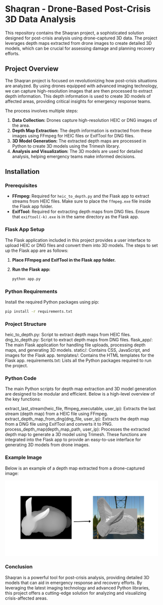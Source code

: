 # Shaqran - Drone-Based Post-Crisis 3D Data Analysis

This repository contains the Shaqran project, a sophisticated solution designed for post-crisis analysis using drone-captured 3D data. The project leverages depth maps extracted from drone images to create detailed 3D models, which can be crucial for assessing damage and planning recovery efforts.

## Project Overview

The Shaqran project is focused on revolutionizing how post-crisis situations are analyzed. By using drones equipped with advanced imaging technology, we can capture high-resolution images that are then processed to extract depth information. This depth information is used to create 3D models of affected areas, providing critical insights for emergency response teams.

The process involves multiple steps:
1. **Data Collection:** Drones capture high-resolution HEIC or DNG images of the area.
2. **Depth Map Extraction:** The depth information is extracted from these images using FFmpeg for HEIC files or ExifTool for DNG files.
3. **3D Model Generation:** The extracted depth maps are processed in Python to create 3D models using the Trimesh library.
4. **Analysis and Visualization:** The 3D models are used for detailed analysis, helping emergency teams make informed decisions.

## Installation

### Prerequisites

- **FFmpeg:** Required for `heic_to_depth.py` and the Flask app to extract streams from HEIC files. Make sure to place the `ffmpeg.exe` file inside the Flask app folder.
- **ExifTool:** Required for extracting depth maps from DNG files. Ensure that `exiftool(-k).exe` is in the same directory as the Flask app.

### Flask App Setup

The Flask application included in this project provides a user interface to upload HEIC or DNG files and convert them into 3D models. The steps to set up the Flask app are as follows:

1. **Place FFmpeg and ExifTool in the Flask app folder.**
2. **Run the Flask app:**

   ```bash
   python app.py
   ```

### Python Requirements

Install the required Python packages using pip:

```bash
pip install -r requirements.txt
```
### Project Structure
heic_to_depth.py: Script to extract depth maps from HEIC files.
dng_to_depth.py: Script to extract depth maps from DNG files.
flask_app/: The main Flask application for handling file uploads, processing depth maps, and generating 3D models.
static/: Contains CSS, JavaScript, and images for the Flask app.
templates/: Contains the HTML templates for the Flask app.
requirements.txt: Lists all the Python packages required to run the project.
### Python Code
The main Python scripts for depth map extraction and 3D model generation are designed to be modular and efficient. Below is a high-level overview of the key functions:

extract_last_stream(heic_file, ffmpeg_executable, user_ip): Extracts the last stream (depth map) from a HEIC file using FFmpeg.
extract_depth_map_from_dng(dng_file, user_ip): Extracts the depth map from a DNG file using ExifTool and converts it to PNG.
process_depth_map(depth_map_path, user_ip): Processes the extracted depth map to generate a 3D model using Trimesh.
These functions are integrated into the Flask app to provide an easy-to-use interface for generating 3D models from drone images.

### Example Image
Below is an example of a depth map extracted from a drone-captured image:

![Image](example.png)

### Conclusion
Shaqran is a powerful tool for post-crisis analysis, providing detailed 3D models that can aid in emergency response and recovery efforts. By leveraging the latest imaging technology and advanced Python libraries, this project offers a cutting-edge solution for analyzing and visualizing crisis-affected areas.




